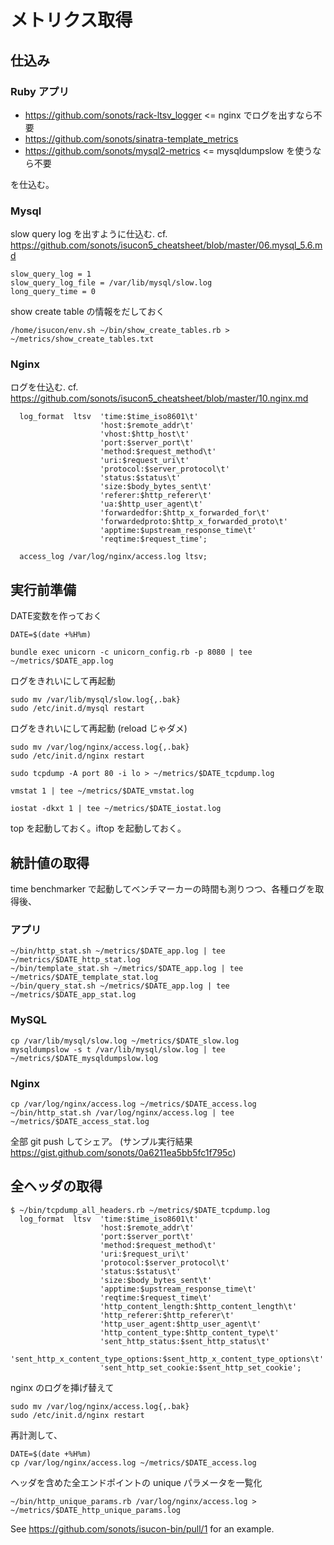 # メトリクス取得

## 仕込み

### Ruby アプリ

* https://github.com/sonots/rack-ltsv_logger <= nginx でログを出すなら不要
* https://github.com/sonots/sinatra-template_metrics
* https://github.com/sonots/mysql2-metrics <= mysqldumpslow を使うなら不要

を仕込む。

### Mysql

slow query log を出すように仕込む. cf. https://github.com/sonots/isucon5_cheatsheet/blob/master/06.mysql_5.6.md

```
slow_query_log = 1
slow_query_log_file = /var/lib/mysql/slow.log
long_query_time = 0
```

show create table の情報をだしておく

```
/home/isucon/env.sh ~/bin/show_create_tables.rb > ~/metrics/show_create_tables.txt
```

### Nginx

ログを仕込む. cf. https://github.com/sonots/isucon5_cheatsheet/blob/master/10.nginx.md

```
  log_format  ltsv  'time:$time_iso8601\t'
                    'host:$remote_addr\t'
                    'vhost:$http_host\t'
                    'port:$server_port\t'
                    'method:$request_method\t'
                    'uri:$request_uri\t'
                    'protocol:$server_protocol\t'
                    'status:$status\t'
                    'size:$body_bytes_sent\t'
                    'referer:$http_referer\t'
                    'ua:$http_user_agent\t'
                    'forwardedfor:$http_x_forwarded_for\t'
                    'forwardedproto:$http_x_forwarded_proto\t'
                    'apptime:$upstream_response_time\t'
                    'reqtime:$request_time';
  
  access_log /var/log/nginx/access.log ltsv;
```

## 実行前準備


DATE変数を作っておく

```
DATE=$(date +%H%m)
```

```
bundle exec unicorn -c unicorn_config.rb -p 8080 | tee ~/metrics/$DATE_app.log
```

ログをきれいにして再起動

```
sudo mv /var/lib/mysql/slow.log{,.bak}
sudo /etc/init.d/mysql restart
```


ログをきれいにして再起動 (reload じゃダメ)

```
sudo mv /var/log/nginx/access.log{,.bak}
sudo /etc/init.d/nginx restart
```

```
sudo tcpdump -A port 80 -i lo > ~/metrics/$DATE_tcpdump.log
```

```
vmstat 1 | tee ~/metrics/$DATE_vmstat.log
```

```
iostat -dkxt 1 | tee ~/metrics/$DATE_iostat.log
```

top を起動しておく。iftop を起動しておく。

## 統計値の取得

time benchmarker で起動してベンチマーカーの時間も測りつつ、各種ログを取得後、

### アプリ

```
~/bin/http_stat.sh ~/metrics/$DATE_app.log | tee ~/metrics/$DATE_http_stat.log
~/bin/template_stat.sh ~/metrics/$DATE_app.log | tee ~/metrics/$DATE_template_stat.log
~/bin/query_stat.sh ~/metrics/$DATE_app.log | tee ~/metrics/$DATE_app_stat.log
```

### MySQL

```
cp /var/lib/mysql/slow.log ~/metrics/$DATE_slow.log
mysqldumpslow -s t /var/lib/mysql/slow.log | tee ~/metrics/$DATE_mysqldumpslow.log
```


### Nginx

```
cp /var/log/nginx/access.log ~/metrics/$DATE_access.log
~/bin/http_stat.sh /var/log/nginx/access.log | tee ~/metrics/$DATE_access_stat.log
```

全部 git push してシェア。 (サンプル実行結果 https://gist.github.com/sonots/0a6211ea5bb5fc1f795c)

## 全ヘッダの取得

```
$ ~/bin/tcpdump_all_headers.rb ~/metrics/$DATE_tcpdump.log
  log_format  ltsv  'time:$time_iso8601\t'
                    'host:$remote_addr\t'
                    'port:$server_port\t'
                    'method:$request_method\t'
                    'uri:$request_uri\t'
                    'protocol:$server_protocol\t'
                    'status:$status\t'
                    'size:$body_bytes_sent\t'
                    'apptime:$upstream_response_time\t'
                    'reqtime:$request_time\t'
                    'http_content_length:$http_content_length\t'
                    'http_referer:$http_referer\t'
                    'http_user_agent:$http_user_agent\t'
                    'http_content_type:$http_content_type\t'
                    'sent_http_status:$sent_http_status\t'
                    'sent_http_x_content_type_options:$sent_http_x_content_type_options\t'
                    'sent_http_set_cookie:$sent_http_set_cookie';
```

nginx のログを挿げ替えて

```
sudo mv /var/log/nginx/access.log{,.bak}
sudo /etc/init.d/nginx restart
```

再計測して、

```
DATE=$(date +%H%m)
cp /var/log/nginx/access.log ~/metrics/$DATE_access.log
```

ヘッダを含めた全エンドポイントの unique パラメータを一覧化

```
~/bin/http_unique_params.rb /var/log/nginx/access.log > ~/metrics/$DATE_http_unique_params.log
```

See https://github.com/sonots/isucon-bin/pull/1 for an example.
